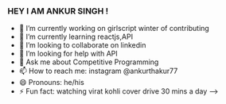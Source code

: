 ### HEY I AM ANKUR SINGH !


- 🔭 I’m currently working on girlscript winter of contributing
- 🌱 I’m currently learning reactjs,API
- 👯 I’m looking to collaborate on linkedin
- 🤔 I’m looking for help with API
- 💬 Ask me about Competitive Programming 
- 📫 How to reach me: instagram @ankurthakur77 
- 😄 Pronouns: he/his
- ⚡ Fun fact: watching virat kohli cover drive 30 mins a day
-->
